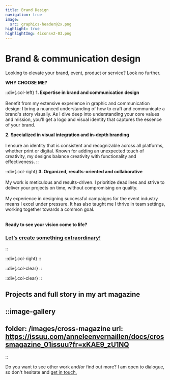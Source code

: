 ```yaml
---
title: Brand Design
navigation: true
image:
  src: graphics-header@2x.png
highlight: true
highlightImg: 4iconsv2-03.png
---
```


# Brand & communication design

Looking to elevate your brand, event, product or service? Look no further. 

**WHY CHOOSE ME?**

::div{.col-left}
**1. Expertise in brand and communication design** <br><br> Benefit from my extensive experience in graphic and communication design: I bring a nuanced understanding of how to craft and communicate a brand's story visually. As I dive deep into understanding your core values and mission, you'll get a logo and visual identity that captures the essence of your brand.

**2. Specialized in visual integration and in-depth branding**<br><br> I ensure an identity that is consistent and recognizable across all platforms, whether print or digital. Known for adding an unexpected touch of creativity, my designs balance creativity with functionality and effectiveness.
::

::div{.col-right}
**3. Organized, results-oriented and collaborative**<br><br>My work is meticulous and results-driven. I prioritize deadlines and strive to deliver your projects on time, without compromising on quality. <br><br>My experience in designing successful campaigns for the event industry means I excel under pressure. It has also taught me I thrive in team settings, working together towards a common goal. 

<br>**Ready to see your vision come to life?**

### [Let’s create something extraordinary!](mailto\:hello@anneleenvernaillen.com)
::

::div{.col-right}
::

::div{.col-clear}
::

::div{.col-clear}
::

## Projects and full story in my art magazine

::image-gallery
---
folder: /images/cross-magazine
url: https://issuu.com/anneleenvernaillen/docs/crossmagazine_01issuu?fr=xKAE9_zU1NQ
---
::

Do you want to see other work and/or find out more? I am open to dialogue, so don't hesitate and [get in touch.](/contact)
